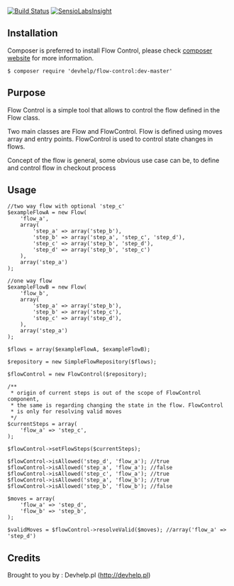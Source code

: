[![Build Status](https://travis-ci.org/devhelp/flow-control.png)](https://travis-ci.org/devhelp/flow-control) [![SensioLabsInsight](https://insight.sensiolabs.com/projects/f201687c-8951-4ea9-9fce-aed0a4d2046a/mini.png)](https://insight.sensiolabs.com/projects/f201687c-8951-4ea9-9fce-aed0a4d2046a)

## Installation

Composer is preferred to install Flow Control, please check [composer website](http://getcomposer.org) for more information.

```
$ composer require 'devhelp/flow-control:dev-master'
```

## Purpose

Flow Control is a simple tool that allows to control the flow defined in the Flow class.

Two main classes are Flow and FlowControl. Flow is defined using moves array and entry points.
FlowControl is used to control state changes in flows.

Concept of the flow is general, some obvious use case can be, to define and control flow in checkout process

## Usage

```
//two way flow with optional 'step_c'
$exampleFlowA = new Flow(
    'flow_a',
    array(
        'step_a' => array('step_b'),
        'step_b' => array('step_a', 'step_c', 'step_d'),
        'step_c' => array('step_b', 'step_d'),
        'step_d' => array('step_b', 'step_c')
    ),
    array('step_a')
);

//one way flow
$exampleFlowB = new Flow(
    'flow_b',
    array(
        'step_a' => array('step_b'),
        'step_b' => array('step_c'),
        'step_c' => array('step_d'),
    ),
    array('step_a')
);

$flows = array($exampleFlowA, $exampleFlowB);

$repository = new SimpleFlowRepository($flows);

$flowControl = new FlowControl($repository);

/**
 * origin of current steps is out of the scope of FlowControl component,
 * the same is regarding changing the state in the flow. FlowControl
 * is only for resolving valid moves
 */
$currentSteps = array(
    'flow_a' => 'step_c',
);

$flowControl->setFlowSteps($currentSteps);

$flowControl->isAllowed('step_d', 'flow_a'); //true
$flowControl->isAllowed('step_a', 'flow_a'); //false
$flowControl->isAllowed('step_c', 'flow_a'); //true
$flowControl->isAllowed('step_a', 'flow_b'); //true
$flowControl->isAllowed('step_b', 'flow_b'); //false

$moves = array(
    'flow_a' => 'step_d',
    'flow_b' => 'step_b',
);

$validMoves = $flowControl->resolveValid($moves); //array('flow_a' => 'step_d')
```

## Credits

Brought to you by : Devhelp.pl (http://devhelp.pl)
